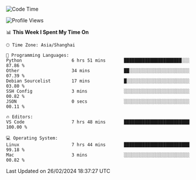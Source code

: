 <!--START_SECTION:waka-->
![Code Time](http://img.shields.io/badge/Code%20Time-356%20hrs%202%20mins-blue)

![Profile Views](http://img.shields.io/badge/Profile%20Views-7-blue)

📊 **This Week I Spent My Time On** 

```text
🕑︎ Time Zone: Asia/Shanghai

💬 Programming Languages: 
Python                   6 hrs 51 mins       ██████████████████████░░░   87.86 % 
Other                    34 mins             ██░░░░░░░░░░░░░░░░░░░░░░░   07.39 % 
Debian Sourcelist        17 mins             █░░░░░░░░░░░░░░░░░░░░░░░░   03.80 % 
SSH Config               3 mins              ░░░░░░░░░░░░░░░░░░░░░░░░░   00.82 % 
JSON                     0 secs              ░░░░░░░░░░░░░░░░░░░░░░░░░   00.11 % 

🔥 Editors: 
VS Code                  7 hrs 48 mins       █████████████████████████   100.00 % 

💻 Operating System: 
Linux                    7 hrs 44 mins       █████████████████████████   99.18 % 
Mac                      3 mins              ░░░░░░░░░░░░░░░░░░░░░░░░░   00.82 % 
```


 Last Updated on 26/02/2024 18:37:27 UTC
<!--END_SECTION:waka-->
